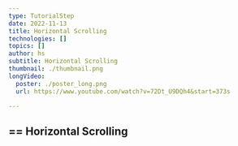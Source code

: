 ```yaml
---
type: TutorialStep
date: 2022-11-13
title: Horizontal Scrolling
technologies: []
topics: []
author: hs
subtitle: Horizontal Scrolling
thumbnail: ./thumbnail.png
longVideo:
  poster: ./poster_long.png
  url: https://www.youtube.com/watch?v=72Dt_U9DQh4&start=373s

---
```


== Horizontal Scrolling
- 
